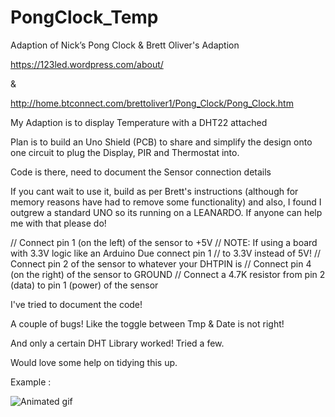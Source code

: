 # PongClock_Temp
Adaption of Nick’s Pong Clock & Brett Oliver's Adaption

https://123led.wordpress.com/about/

&

http://home.btconnect.com/brettoliver1/Pong_Clock/Pong_Clock.htm

My Adaption is to display Temperature with a DHT22 attached

Plan is to build an Uno Shield (PCB) to share and simplify the design onto one circuit to plug
the Display, PIR and Thermostat into.

Code is there, need to document the Sensor connection details

If you cant wait to use it, build as per Brett's instructions (although for memory reasons have had to remove some functionality)
and also, I found I outgrew a standard UNO so its running on a LEANARDO.  If anyone can help me with that please do!

// Connect pin 1 (on the left) of the sensor to +5V
// NOTE: If using a board with 3.3V logic like an Arduino Due connect pin 1
// to 3.3V instead of 5V!
// Connect pin 2 of the sensor to whatever your DHTPIN is
// Connect pin 4 (on the right) of the sensor to GROUND
// Connect a 4.7K resistor from pin 2 (data) to pin 1 (power) of the sensor

I've tried to document the code!

A couple of bugs! Like the toggle between Tmp & Date is not right!

And only a certain DHT Library worked!  Tried a few.

Would love some help on tidying this up.

Example :

![Animated gif](PongClock/PongClock_Temp.gif "Animation that shows auto completion")
